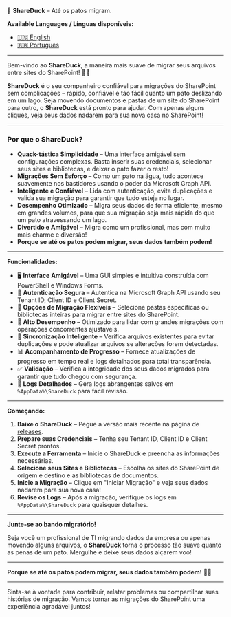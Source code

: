🦆 **ShareDuck** – Até os patos migram.

**Available Languages / Línguas disponíveis:**

- [🇺🇸 English](README.en.md)
- [🇧🇷 Português](README.md)

---

Bem-vindo ao **ShareDuck**, a maneira mais suave de migrar seus arquivos entre sites do SharePoint! 🦆✨

**ShareDuck** é o seu companheiro confiável para migrações do SharePoint sem complicações – rápido, confiável e tão fácil quanto um pato deslizando em um lago. Seja movendo documentos e pastas de um site do SharePoint para outro, o **ShareDuck** está pronto para ajudar. Com apenas alguns cliques, veja seus dados nadarem para sua nova casa no SharePoint!

---

### **Por que o ShareDuck?**

- **Quack-tástica Simplicidade** – Uma interface amigável sem configurações complexas. Basta inserir suas credenciais, selecionar seus sites e bibliotecas, e deixar o pato fazer o resto!
- **Migrações Sem Esforço** – Como um pato na água, tudo acontece suavemente nos bastidores usando o poder da Microsoft Graph API.
- **Inteligente e Confiável** – Lida com autenticação, evita duplicações e valida sua migração para garantir que tudo esteja no lugar.
- **Desempenho Otimizado** – Migra seus dados de forma eficiente, mesmo em grandes volumes, para que sua migração seja mais rápida do que um pato atravessando um lago.
- **Divertido e Amigável** – Migra como um profissional, mas com muito mais charme e diversão!
- **Porque se até os patos podem migrar, seus dados também podem!**

---

**Funcionalidades:**

- 🖥 **Interface Amigável** – Uma GUI simples e intuitiva construída com PowerShell e Windows Forms.
- 🔐 **Autenticação Segura** – Autentica na Microsoft Graph API usando seu Tenant ID, Client ID e Client Secret.
- 📂 **Opções de Migração Flexíveis** – Selecione pastas específicas ou bibliotecas inteiras para migrar entre sites do SharePoint.
- 🚀 **Alto Desempenho** – Otimizado para lidar com grandes migrações com operações concorrentes ajustáveis.
- 🔄 **Sincronização Inteligente** – Verifica arquivos existentes para evitar duplicações e pode atualizar arquivos se alterações forem detectadas.
- 📊 **Acompanhamento de Progresso** – Fornece atualizações de progresso em tempo real e logs detalhados para total transparência.
- ✅ **Validação** – Verifica a integridade dos seus dados migrados para garantir que tudo chegou com segurança.
- 📄 **Logs Detalhados** – Gera logs abrangentes salvos em `%AppData%\ShareDuck` para fácil revisão.

---

**Começando:**

1. **Baixe o ShareDuck** – Pegue a versão mais recente na página de [releases](https://github.com/fairenarou/ShareDuck/releases).
2. **Prepare suas Credenciais** – Tenha seu Tenant ID, Client ID e Client Secret prontos.
3. **Execute a Ferramenta** – Inicie o ShareDuck e preencha as informações necessárias.
4. **Selecione seus Sites e Bibliotecas** – Escolha os sites do SharePoint de origem e destino e as bibliotecas de documentos.
5. **Inicie a Migração** – Clique em "Iniciar Migração" e veja seus dados nadarem para sua nova casa!
6. **Revise os Logs** – Após a migração, verifique os logs em `%AppData%\ShareDuck` para quaisquer detalhes.

---

**Junte-se ao bando migratório!**

Seja você um profissional de TI migrando dados da empresa ou apenas movendo alguns arquivos, o **ShareDuck** torna o processo tão suave quanto as penas de um pato. Mergulhe e deixe seus dados alçarem voo!

---

**Porque se até os patos podem migrar, seus dados também podem!** 🦆🚀

---

Sinta-se à vontade para contribuir, relatar problemas ou compartilhar suas histórias de migração. Vamos tornar as migrações do SharePoint uma experiência agradável juntos!
